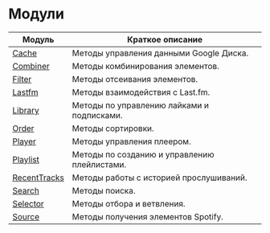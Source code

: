 # Модули

| Модуль | Краткое описание |
|--------|------------------|
| [Cache](/reference/cache.md) | Методы управления данными Google Диска. |
| [Combiner](/reference/combiner.md) | Методы комбинирования элементов. |
| [Filter](/reference/filter.md) | Методы отсеивания элементов. |
| [Lastfm](/reference/lastfm.md) | Методы взаимодействия с Last.fm. |
| [Library](/reference/library.md) | Методы по управлению лайками и подписками. |
| [Order](/reference/order.md) | Методы сортировки. |
| [Player](/reference/order.md) | Методы управления плеером. |
| [Playlist](/reference/order.md) | Методы по созданию и управлению плейлистами. |
| [RecentTracks](/reference/recenttracks.md) | Методы работы с историей прослушиваний. |
| [Search](/reference/search.md) | Методы поиска. |
| [Selector](/reference/selector.md) | Методы отбора и ветвления. |
| [Source](/reference/source.md) | Методы получения элементов Spotify. |
